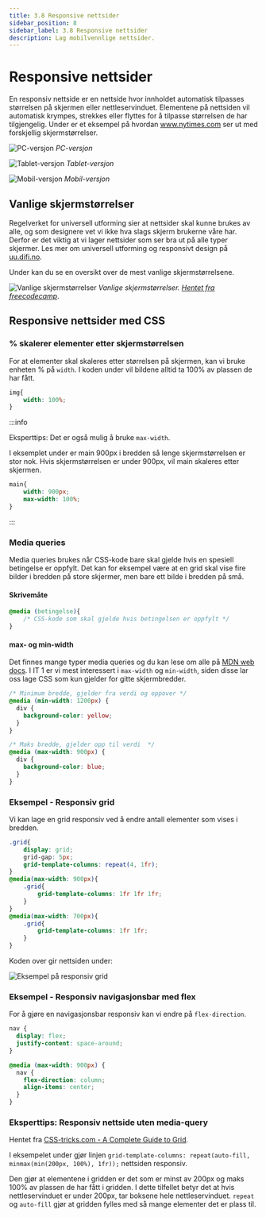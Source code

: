```yaml
---
title: 3.8 Responsive nettsider
sidebar_position: 8
sidebar_label: 3.8 Responsive nettsider
description: Lag mobilvennlige nettsider.
---
```


# Responsive nettsider

En responsiv nettside er en nettside hvor innholdet automatisk tilpasses størrelsen på skjermen eller nettleservinduet.
Elementene på nettsiden vil automatisk krympes, strekkes eller flyttes for å tilpasse størrelsen de har tilgjengelig.
Under er et eksempel på hvordan www.nytimes.com ser ut med forskjellig skjermstørrelser.

![PC-versjon](./bilder/3_7%20-%20responsive-nettsider/pc.png ':size=800')
*PC-versjon*

![Tablet-versjon](./bilder/3_7%20-%20responsive-nettsider/tablet.png ':size=400')
*Tablet-versjon*

![Mobil-versjon](./bilder/3_7%20-%20responsive-nettsider/mobil.png ':size=200')
*Mobil-versjon*

## Vanlige skjermstørrelser

Regelverket for universell utforming sier at nettsider skal kunne brukes av alle, og som designere vet vi ikke hva slags skjerm brukerne våre har.
Derfor er det viktig at vi lager nettsider som ser bra ut på alle typer skjermer.
Les mer om universell utforming og responsivt design på [uu.difi.no](https://uu.difi.no/krav-og-regelverk/kom-i-gang/hvordan-teste-universell-utforming-av-ditt-nettsted#forstoerring).

Under kan du se en oversikt over de mest vanlige skjermstørrelsene. 

![Vanlige skjermstørrelser](./bilder/3_7%20-%20responsive-nettsider/breakpoints.png)
*Vanlige skjermstørrelser. [Hentet fra freecodecamp](https://www.freecodecamp.org/news/the-100-correct-way-to-do-css-breakpoints-88d6a5ba1862/)*.

## Responsive nettsider med CSS


### % skalerer elementer etter skjermstørrelsen 

For at elementer skal skaleres etter størrelsen på skjermen, kan vi bruke enheten % på `width`.
I koden under vil bildene alltid ta 100% av plassen de har fått.

````css
img{
    width: 100%;
}
````

:::info

Eksperttips: Det er også mulig å bruke `max-width`.

I eksemplet under er main 900px i bredden så lenge skjermstørrelsen er stor nok. Hvis skjermstørrelsen er under 900px, vil main skaleres etter skjermen.
```css
main{
    width: 900px;
    max-width: 100%;
}
```

:::

### Media queries

Media queries brukes når CSS-kode bare skal gjelde hvis en spesiell betingelse er oppfylt.
Det kan for eksempel være at en grid skal vise fire bilder i bredden på store skjermer, men bare ett bilde i bredden på små.

#### Skrivemåte
````css
@media (betingelse){
    /* CSS-kode som skal gjelde hvis betingelsen er oppfylt */
}
````

#### max- og min-width

Det finnes mange typer media queries og du kan lese om alle på [MDN web docs](https://developer.mozilla.org/en-US/docs/Web/CSS/Media_Queries/Using_media_queries).
I IT 1 er vi mest interessert i `max-width` og `min-width`, siden disse lar oss lage CSS som kun gjelder for gitte skjermbredder.

````css
/* Minimum bredde, gjelder fra verdi og oppover */
@media (min-width: 1200px) {
  div {
    background-color: yellow;
  }
}

/* Maks bredde, gjelder opp til verdi  */
@media (max-width: 900px) {
  div {
    background-color: blue;
  }
}
````

### Eksempel - Responsiv grid

Vi kan lage en grid responsiv ved å endre antall elementer som vises i bredden.

```css
.grid{
    display: grid;
    grid-gap: 5px;
    grid-template-columns: repeat(4, 1fr);
}
@media(max-width: 900px){
    .grid{
        grid-template-columns: 1fr 1fr 1fr;
    }
}
@media(max-width: 700px){
    .grid{
        grid-template-columns: 1fr 1fr;
    }
}
```

Koden over gir nettsiden under:

![Eksempel på responsiv grid](./bilder/3_7%20-%20responsive-nettsider/grid-eksempel.png ':size=400')

### Eksempel - Responsiv navigasjonsbar med flex

For å gjøre en navigasjonsbar responsiv kan vi endre på `flex-direction`.

````css
nav {
  display: flex;
  justify-content: space-around;
}

@media (max-width: 900px) {
  nav {
    flex-direction: column;
    align-items: center;
  }
}
````

### Eksperttips: Responsiv nettside uten media-query

Hentet fra [CSS-tricks.com - A Complete Guide to Grid](https://css-tricks.com/snippets/css/complete-guide-grid/).

I eksempelet under gjør linjen `grid-template-columns: repeat(auto-fill, minmax(min(200px, 100%), 1fr));` nettsiden responsiv.

Den gjør at elementene i gridden er det som er minst av 200px og maks 100% av plassen de har fått i gridden.
I dette tilfellet betyr det at hvis nettleservinduet er under 200px, tar boksene hele nettleservinduet.
`repeat` og `auto-fill` gjør at gridden fylles med så mange elementer det er plass til.

<!-- <p class="codepen" data-height="434" data-theme-id="light" data-default-tab="css,result" data-user="thorcc" data-slug-hash="KKarxGY" style="height: 434px; box-sizing: border-box; display: flex; align-items: center; justify-content: center; border: 2px solid; margin: 1em 0; padding: 1em;" data-pen-title="Responsiv nettside med grid">
  <span>See the Pen <a href="https://codepen.io/thorcc/pen/KKarxGY">
  Responsiv nettside med grid</a> by thorcc (<a href="https://codepen.io/thorcc">@thorcc</a>)
  on <a href="https://codepen.io">CodePen</a>.</span>
</p>
<script async src="https://cpwebassets.codepen.io/assets/embed/ei.js"></script> -->

